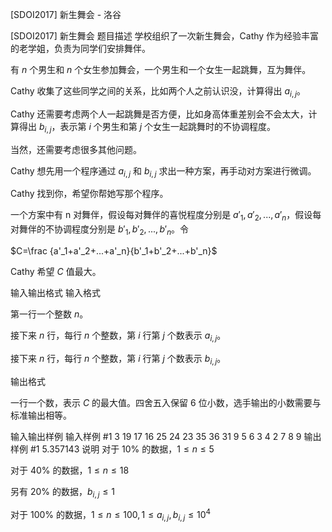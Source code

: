 



[SDOI2017] 新生舞会 - 洛谷














[SDOI2017] 新生舞会
题目描述
学校组织了一次新生舞会，Cathy 作为经验丰富的老学姐，负责为同学们安排舞伴。


有 $n$ 个男生和 $n$ 个女生参加舞会，一个男生和一个女生一起跳舞，互为舞伴。


Cathy 收集了这些同学之间的关系，比如两个人之前认识没，计算得出 $a_{i,j}$。

Cathy 还需要考虑两个人一起跳舞是否方便，比如身高体重差别会不会太大，计算得出 $b_{i,j}$，表示第 $i$ 个男生和第 $j$ 个女生一起跳舞时的不协调程度。


当然，还需要考虑很多其他问题。


Cathy 想先用一个程序通过 $a_{i,j}$ 和 $b_{i,j}$ 求出一种方案，再手动对方案进行微调。

Cathy 找到你，希望你帮她写那个程序。


一个方案中有 n 对舞伴，假设每对舞伴的喜悦程度分别是 $a'_1,a'_2,...,a'_n$，假设每对舞伴的不协调程度分别是 $b'_1,b'_2,...,b'_n$。令

$C=\frac {a'_1+a'_2+...+a'_n}{b'_1+b'_2+...+b'_n}$

Cathy 希望 $C$ 值最大。

输入输出格式
输入格式

第一行一个整数 $n$。


接下来 $n$ 行，每行 $n$ 个整数，第 $i$ 行第 $j$ 个数表示 $a_{i,j}$。


接下来 $n$ 行，每行 $n$ 个整数，第 $i$ 行第 $j$ 个数表示 $b_{i,j}$。

输出格式

一行一个数，表示 $C$ 的最大值。四舍五入保留 $6$ 位小数，选手输出的小数需要与标准输出相等。

输入输出样例
输入样例 #1
3
19 17 16
25 24 23
35 36 31
9 5 6
3 4 2
7 8 9
输出样例 #1
5.357143
说明
对于 10% 的数据，$1\le n\le 5$

对于 40% 的数据，$1\le n\le 18$

另有 20% 的数据，$b_{i,j}\le 1$

对于 100% 的数据，$1\le n\le 100,1\le a_{i,j},b_{i,j}\le10^4$







